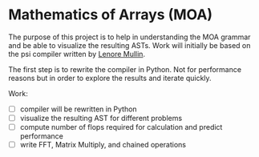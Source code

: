 # Mathematics of Arrays (MOA)

The purpose of this project is to help in understanding the MOA
grammar and be able to visualize the resulting ASTs. Work will
initially be based on the psi compiler written by [Lenore
Mullin](references/psi-compiler.pdf). 

The first step is to rewrite the compiler in Python. Not for
performance reasons but in order to explore the results and iterate
quickly.

Work:
 - [ ] compiler will be rewritten in Python
 - [ ] visualize the resulting AST for different problems
 - [ ] compute number of flops required for calculation and predict performance
 - [ ] write FFT, Matrix Multiply, and chained operations
